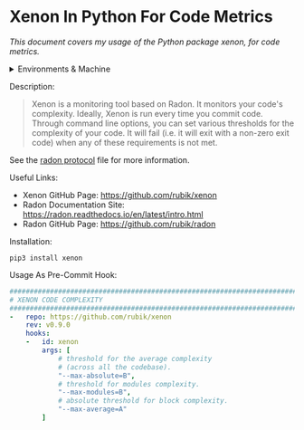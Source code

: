 # Xenon In Python For Code Metrics

_This document covers my usage of the Python package xenon, for code metrics._

<details markdown=1>

<summary> Environments & Machine </summary>

```
OS Version: ProductName: macOS
ProductVersion:	13.3.1
BuildVersion: 22E261
Kernel: arm64
Architecture: 22.4.0
CPU Brand: Apple M1
Python Version: Python 3.13.1
UV Version: uv 0.7.3 (3c413f74b 2025-05-07)
Ruby Version: ruby 3.2.3 (2024-01-18 revision 52bb2ac0a6) [arm64-darwin22]
Quarto Version: 1.6.40
Rscript Version: Rscript (R) version 4.4.2 (2024-10-31)
Git Version: git version 2.40.0
Current Date: 2025-06-07
```

</details>

Description:

> Xenon is a monitoring tool based on Radon. It monitors your code's complexity. Ideally, Xenon is run every time you commit code. Through command line options, you can set various thresholds for the complexity of your code. It will fail (i.e. it will exit with a non-zero exit code) when any of these requirements is not met.

See the [radon protocol](https://github.com/AFg6K7h4fhy2/AFg6K7h4fhy2/blob/main/protocols/python_radon.md) file for more information.

Useful Links:

* Xenon GitHub Page: <https://github.com/rubik/xenon>
* Radon Documentation Site: <https://radon.readthedocs.io/en/latest/intro.html>
* Radon GitHub Page: <https://github.com/rubik/radon>

Installation:

`pip3 install xenon`

Usage As Pre-Commit Hook:

```yaml
###############################################################################
# XENON CODE COMPLEXITY
###############################################################################
-   repo: https://github.com/rubik/xenon
    rev: v0.9.0
    hooks:
    -   id: xenon
        args: [
            # threshold for the average complexity
            # (across all the codebase).
            "--max-absolute=B",
            # threshold for modules complexity.
            "--max-modules=B",
            # absolute threshold for block complexity.
            "--max-average=A"
        ]
```
